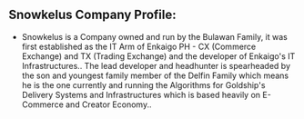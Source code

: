 ## Snowkelus Company Profile:

* Snowkelus is a Company owned and run by the Bulawan Family, it was first established as the IT Arm of Enkaigo PH - CX (Commerce Exchange) and TX (Trading Exchange) and the developer of Enkaigo's IT Infrastructures.. The lead developer and headhunter is spearheaded by the son and youngest family member of the Delfin Family which means he is the one currently and running the Algorithms for Goldship's Delivery Systems and Infrastructures which is based heavily on E-Commerce and Creator Economy..

